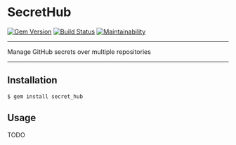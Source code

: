 SecretHub
==================================================

[![Gem Version](https://badge.fury.io/rb/secret_hub.svg)](https://badge.fury.io/rb/secret_hub)
[![Build Status](https://github.com/DannyBen/secret_hub/workflows/Test/badge.svg)](https://github.com/DannyBen/secret_hub/actions?query=workflow%3ATest)
[![Maintainability](https://api.codeclimate.com/v1/badges/9ac95755c33e105ed998/maintainability)](https://codeclimate.com/github/DannyBen/secret_hub/maintainability)

---

Manage GitHub secrets over multiple repositories

---

Installation
--------------------------------------------------

    $ gem install secret_hub



Usage
--------------------------------------------------

TODO
